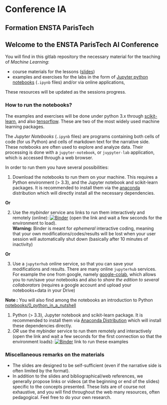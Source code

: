 # Conference IA

## Formation ENSTA ParisTech


## Welcome to the ENSTA ParisTech AI Conference

You will find in this gitlab repository the necessary material for the teaching of
_Machine Learning_:

- course materials for the lessons ([slides](https://gricad-gitlab.univ-grenoble-alpes.fr/chatelaf/conference-ia/-/tree/master/slides))
- examples and exercises for the labs in the form of [Jupyter python notebooks](https://gricad-gitlab.univ-grenoble-alpes.fr/chatelaf/conference-ia/-/tree/master/notebooks) (`.ipynb` files) and/or via online applications,
<!--- quiz: [Socrative](https://b.socrative.com/login/student/) online tool, room *MLASI*-->

These resources will be updated as the sessions progress.

### How to run the notebooks?

The examples and exercises will be done under python 3.x through [scikit-learn](https://scikit-learn.org/), and also [tensorflow](https://www.tensorflow.org/). These are two of the most widely used machine learning packages.

The _Jupyter Notebooks_ (`.ipynb` files) are programs containing both cells of code (for us Python) and cells of markdown text for the narrative side. These notebooks are often used to explore and analyze data. Their processing is done with a `jupyter-notebook`, or `juypyter-lab` application, which is accessed through a web browser.

In order to run them you have several possibilities:

1. Download the notebooks to run them on your machine. This requires a Python environment (> 3.3), and the Jupyter notebook and scikit-learn packages. It is recommended to install them via the [anaconda](https://www.anaconda.com/downloads) distribution which will directly install all the necessary dependencies.

**Or**

2. Use the _mybinder_ service ans links to run them interactively and remotely (online): [![Binder](https://mybinder.org/badge_logo.svg)](https://mybinder.org/v2/git/https%3A%2F%2Fgricad-gitlab.univ-grenoble-alpes.fr%2Fchatelaf%2Fconference-ia/master?urlpath=lab/tree/notebooks) (open the link and wait a few seconds for the environment to load).<br>
  **Warning:** Binder is meant for _ephemeral_ interactive coding, meaning that your own modifications/codes/results will be lost when your user session will automatically shut down (basically after 10 minutes of inactivity)

**Or**

3. Use a `jupyterhub` online service, so that you can save your modifications and results. There are many online `jupyterhub` services.  For example the one from google, namely [google-colab](https://colab.research.google.com/), which allows you to run/save your notebooks and also to _share the edition to several collaborators_ (requires a google account and upload your notebooks+data in your Drive)


**Note :** You will also find among the notebooks an introduction to Python [notebooks/0_python_in_a_nutshell](https://gricad-gitlab.univ-grenoble-alpes.fr/chatelaf/conference-ia/-/tree/master/notebooks%2F0_python_in_a_nutshell)


  1) Python (> 3.3), Jupyter notebook and scikit-learn package. It is recommended to install them via <a href="https://www.anaconda.com/downloads">Anaconda Distribution</a>
    which will install these dependencies directly.
  2) *OR* use the mybinder service to run them remotely and interactively (open the link and wait a few seconds for the first connection so that the environment loads):
     <!--  [![Binder](https://mybinder.org/badge_logo.svg)](https://mybinder.org/v2/git/https%3A%2F%2Fgricad-gitlab.univ-grenoble-alpes.fr%2Fchatelaf%2Fconference-ia/d98a199f66d603b0b1e7c25fbe1341d29a40cd39?filepath=notebooks)-->
     [![Binder](https://mybinder.org/badge_logo.svg)](https://mybinder.org/v2/git/https%3A%2F%2Fgricad-gitlab.univ-grenoble-alpes.fr%2Fchatelaf%2Fconference-ia/master?urlpath=lab/tree/notebooks)
link  to run these examples


### Miscellaneous remarks on the materials

- The slides are designed to be self-sufficient (even if the narrative side is often limited by the format).
- In addition to the slides and bibliographical/web references, we generally propose links or videos (at the beginning or end of the slides) specific to the concepts presented. These lists are of course not exhaustive, and you will find throughout the web many resources, often pedagogical. Feel free to do your own research.
